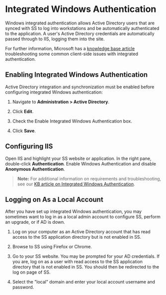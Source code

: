 [title]: # (Integrated Windows Authentication)
[tags]: # (Integrated Windows Authentication, IWA, Authentication, Credentials)
[priority]: #

# Integrated Windows Authentication

Windows integrated authentication allows Active Directory users that are synced with SS to log into workstations and be automatically authenticated to the application. A user's Active Directory credentials are automatically passed through to IIS, logging them into the site.

For further information, Microsoft has a [knowledge base article](http://support.microsoft.com/kb/258063) troubleshooting some common client-side issues with integrated authentication.

## Enabling Integrated Windows Authentication

Active Directory integration and synchronization must be enabled before configuring integrated Windows authentication:

1. Navigate to **Administration > Active Directory**.

1. Click **Edit**.

1. Check the Enable Integrated Windows Authentication box.

1. Click **Save**.

## Configuring IIS

Open IIS and highlight your SS website or application. In the right pane, double-click **Authentication**. Enable Windows Authentication and disable **Anonymous Authentication**.

> **Note:** For additional information on requirements and troubleshooting, see our [KB article on Integrated Windows Authentication](https://thycotic.force.com/support/s/article/Setting-Up-Integrated-Windows-Authentication-in-Secret-Server-10-0).

## Logging on As a Local Account

After you have set up integrated Windows authentication, you may sometimes want to log in as a local admin account to configure SS, perform an upgrade, or if AD is down.

1. Log on your computer as an Active Directory account that has read access to the SS application directory but is not enabled in SS.

1. Browse to SS using Firefox or Chrome.

1. Go to your SS website. You may be prompted for your AD credentials. If you are, log on as a user with read access to the SS application directory that is not enabled in SS. You should then be redirected to the log on page of SS.

1. Select the "local" domain and enter your local account username and password.

